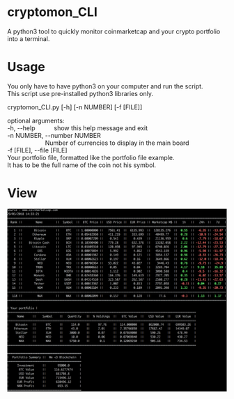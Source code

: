 # cryptomon_CLI
A python3 tool to quickly monitor coinmarketcap and your crypto portfolio into a terminal.

# Usage
You only have to have python3 on your computer and run the script.  
This script use pre-installed python3 libraries only.  
  
cryptomon_CLI.py [-h] [-n NUMBER] [-f [FILE]]  

optional arguments:  
  -h, --help            show this help message and exit  
  -n NUMBER, --number NUMBER  
                        Number of currencies to display in the main board  
  -f [FILE], --file [FILE]  
                        Your portfolio file, formatted like the portfolio file example.  
                        It has to be the full name of the coin not his symbol.  
                        
# View
![alt text](https://github.com/TheAsouka/cryptomon_CLI/blob/master/render.png)
